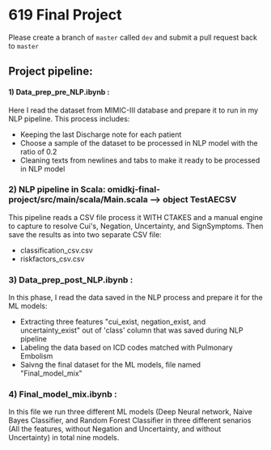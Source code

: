 # 619 Final Project

Please create a branch of `master` called `dev` and submit a pull request back to `master`


## Project pipeline:

#### 1) Data_prep_pre_NLP.ibynb :
Here I read the dataset from MIMIC-III database and prepare it to run in my NLP pipeline. This process includes:
* Keeping the last Discharge note for each patient
* Choose a sample of the dataset to be processed in NLP model with the ratio of 0.2
* Cleaning texts from newlines and tabs to make it ready to be processed in NLP model

### 2) NLP pipeline in Scala: omidkj-final-project/src/main/scala/Main.scala --> object TestAECSV
This pipeline reads a CSV file process it WITH CTAKES and a manual engine to capture to resolve Cui's, Negation, Uncertainty, and SignSymptoms.
Then save the results as into two separate CSV file: 
* classification_csv.csv
* riskfactors_csv.csv

### 3) Data_prep_post_NLP.ibynb :
In this phase, I read the data saved in the NLP process and prepare it for the ML models:
* Extracting three features "cui_exist, negation_exist, and uncertainty_exist" out of 'class' column that was saved during NLP pipeline
* Labeling the data based on ICD codes matched with Pulmonary Embolism
* Saivng the final dataset for the ML models,  file named "Final_model_mix" 

### 4) Final_model_mix.ibynb :
In this file we run three different ML models (Deep Neural network, Naive Bayes Classifier, and Random Forest Classifier in three different senarios (All the features, without Negation and Uncertainty, and without Uncertainty) in total nine models.
